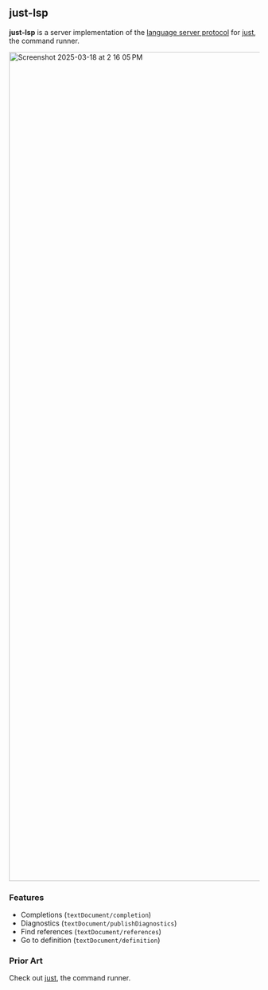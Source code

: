 ## just-lsp

**just-lsp** is a server implementation of the [language server protocol](https://microsoft.github.io/language-server-protocol/) for [just](https://github.com/casey/just), the command runner.

<img width="1667" alt="Screenshot 2025-03-18 at 2 16 05 PM" src="https://github.com/user-attachments/assets/ff50b110-1b92-4904-b34a-93d5e2abd194" />

### Features

- Completions (`textDocument/completion`)
- Diagnostics (`textDocument/publishDiagnostics`)
- Find references (`textDocument/references`)
- Go to definition (`textDocument/definition`)

### Prior Art

Check out [just](https://github.com/casey/just), the command runner.
